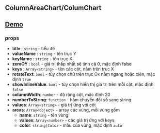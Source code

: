 ## ColumnAreaChart/ColumChart

## [Demo](https://absol.cf/libs/absol-vchart/demo/columnareachart.html)

### props

* **title** : `string` - tiểu đề
* **valueName** : `string` - tên trục Y
* **keyName** : `string` - tên trục X
* **zeroOY** : `bool` - giá trị thấp nhất sẽ tính cả 0, mặc định false
* **keys** : `Array<string>` - tên các cột, nằm trên trục X
* **rotateText**: `bool` - tùy chọn chữ trên trục Ox nằm ngang hoặc xiên, mặc định `true`
* **showInlineValue**: `bool` - tùy chọn hiển thị giá trị trên mỗi cột, mặc định `false`
* **columnWidth**: `number` - độ rộng cột, mặc định 20
* **numberToString**: `function` - hàm chuyển đổi số sang string
* **values**: `Array<string>` - giá trị ứng với cột
* **areas**:  `Array<object>` - array các vùng, mỗi vùng gồm
  * **name**: `string` - tên vùng
  * **values**: `Array<number>` - các giá trị ứng với keys  
  * **color**: `string|Color` - màu của vùng, mặc định `auto` 
